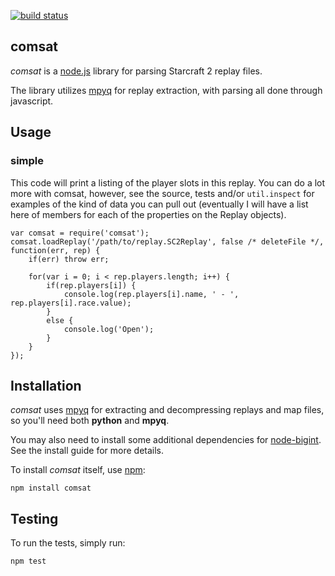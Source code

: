 [![build status](https://secure.travis-ci.org/tec27/comsat.png)](http://travis-ci.org/tec27/comsat)
## comsat
_comsat_ is a [node.js](http://nodejs.org) library for parsing Starcraft 2 replay files.

The library utilizes [mpyq](https://github.com/iamteem/mpyq) for replay extraction, with parsing all done through javascript.

## Usage

### simple
This code will print a listing of the player slots in this replay. You can do a lot more with comsat, however, see the source, tests and/or `util.inspect` for examples of the kind of data you can pull out (eventually I will have a list here of members for each of the properties on the Replay objects).

    var comsat = require('comsat');
    comsat.loadReplay('/path/to/replay.SC2Replay', false /* deleteFile */, function(err, rep) {
        if(err) throw err;

        for(var i = 0; i < rep.players.length; i++) {
            if(rep.players[i]) {
                console.log(rep.players[i].name, ' - ', rep.players[i].race.value);
            }
            else {
                console.log('Open');
            }
        }
    });

## Installation
_comsat_ uses [mpyq](https://github.com/iamteem/mpyq) for extracting and decompressing replays and map files, so you'll need both **python** and **mpyq**.

You may also need to install some additional dependencies for [node-bigint](https://github.com/substack/node-bigint). See the install guide for more details.


To install _comsat_ itself, use [npm](http://npmjs.org/):

    npm install comsat

## Testing
To run the tests, simply run:

    npm test
